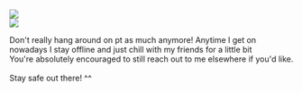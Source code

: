 <br> ![](https://komarev.com/ghpvc/?username=goblinbug&color=746D46)
<br><img src="https://i.pinimg.com/originals/48/c2/8b/48c28b0be6165b011a329c2e5ffaaa7e.gif"/>

Don't really hang around on pt as much anymore! Anytime I get on nowadays I stay offline and just chill with my friends for a little bit
<br>You're absolutely encouraged to still reach out to me elsewhere if you'd like. 
<br>
<br>Stay safe out there! ^^


